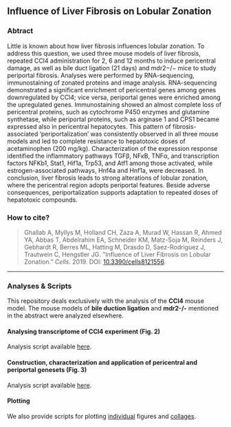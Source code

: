## Influence of Liver Fibrosis on Lobular Zonation


### Abtract
Little is known about how liver fibrosis influences lobular zonation. To address this question, we used three mouse models of liver fibrosis, repeated CCl4 administration for 2, 6 and 12 months to induce pericentral damage, as well as bile duct ligation (21 days) and mdr2−/− mice to study periportal fibrosis. Analyses were performed by RNA-sequencing, immunostaining of zonated proteins and image analysis. RNA-sequencing demonstrated a significant enrichment of pericentral genes among genes downregulated by CCl4; vice versa, periportal genes were enriched among the upregulated genes. Immunostaining showed an almost complete loss of pericentral proteins, such as cytochrome P450 enzymes and glutamine synthetase, while periportal proteins, such as arginase 1 and CPS1 became expressed also in pericentral hepatocytes. This pattern of fibrosis-associated ‘periportalization’ was consistently observed in all three mouse models and led to complete resistance to hepatotoxic doses of acetaminophen (200 mg/kg). Characterization of the expression response identified the inflammatory pathways TGFβ, NFκB, TNFα, and transcription factors NFKb1, Stat1, Hif1a, Trp53, and Atf1 among those activated, while estrogen-associated pathways, Hnf4a and Hnf1a, were decreased. In conclusion, liver fibrosis leads to strong alterations of lobular zonation, where the pericentral region adopts periportal features. Beside adverse consequences, periportalization supports adaptation to repeated doses of hepatotoxic compounds.


### How to cite?
> Ghallab A, Myllys M, Holland CH, Zaza A, Murad W, Hassan R, Ahmed YA, Abbas T, Abdelrahim EA, Schneider KM, Matz-Soja M, Reinders J, Gebhardt R, Berres ML, Hatting M, Drasdo D, Saez-Rodriguez J, Trautwein C, Hengstler JG. "Influence of Liver Fibrosis on Lobular Zonation." _Cells._ 2019. DOI: [10.3390/cells8121556](https://doi.org/10.3390/cells8121556).

***


### Analyses & Scripts
This repository deals exclusively with the analysis of the **CCl4** mouse model. The mouse models of **bile duction ligation** and **mdr2-/-** mentioned in the abstract were analyzed elsewhere. 

#### Analysing transcriptome of CCl4 experiment (Fig. 2)
Analysis script available [here](https://github.com/saezlab/LiverZonation/blob/master/analyses/ccl4_analysis.Rmd).

#### Construction, characterization and application of pericentral and periportal genesets (Fig. 3)
Analysis script available [here](https://github.com/saezlab/LiverZonation/blob/master/analyses/zonation_analysis.Rmd).

#### Plotting
We also provide scripts for plotting [individual](https://github.com/saezlab/LiverZonation/blob/master/analyses/plot_figures.Rmd) figures and [collages](https://github.com/saezlab/LiverZonation/blob/master/analyses/figure_arrangement.Rmd).

